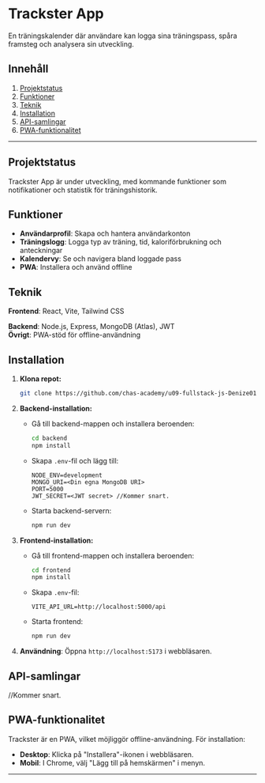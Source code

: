 # **Trackster App**

En träningskalender där användare kan logga sina träningspass, spåra framsteg och analysera sin utveckling.

## Innehåll

1. [Projektstatus](#projektstatus)
2. [Funktioner](#funktioner)
3. [Teknik](#teknik)
4. [Installation](#installation)
5. [API-samlingar](#api-samlingar)
6. [PWA-funktionalitet](#pwa-funktionalitet)

---

## **Projektstatus**

Trackster App är under utveckling, med kommande funktioner som notifikationer och statistik för träningshistorik.

## **Funktioner**

- **Användarprofil**: Skapa och hantera användarkonton
- **Träningslogg**: Logga typ av träning, tid, kaloriförbrukning och anteckningar
- **Kalendervy**: Se och navigera bland loggade pass
- **PWA**: Installera och använd offline

## **Teknik**

**Frontend**: React, Vite, Tailwind CSS

**Backend**: Node.js, Express, MongoDB (Atlas), JWT  
**Övrigt**: PWA-stöd för offline-användning

## **Installation**

1. **Klona repot:**

   ```bash
   git clone https://github.com/chas-academy/u09-fullstack-js-Denize01.git
   ```

2. **Backend-installation:**

   - Gå till backend-mappen och installera beroenden:

     ```bash
     cd backend
     npm install
     ```

   - Skapa `.env`-fil och lägg till:

     ```env
     NODE_ENV=development
     MONGO_URI=<Din egna MongoDB URI>
     PORT=5000
     JWT_SECRET=<JWT secret> //Kommer snart.
     ```

   - Starta backend-servern:

     ```bash
     npm run dev
     ```

3. **Frontend-installation:**

   - Gå till frontend-mappen och installera beroenden:

     ```bash
     cd frontend
     npm install
     ```

   - Skapa `.env`-fil:

     ```env
     VITE_API_URL=http://localhost:5000/api
     ```

   - Starta frontend:

     ```bash
     npm run dev
     ```

4. **Användning**: Öppna `http://localhost:5173` i webbläsaren.

## **API-samlingar**

//Kommer snart.

## **PWA-funktionalitet**

Trackster är en PWA, vilket möjliggör offline-användning. För installation:

- **Desktop**: Klicka på "Installera"-ikonen i webbläsaren.
- **Mobil**: I Chrome, välj "Lägg till på hemskärmen" i menyn.

---
